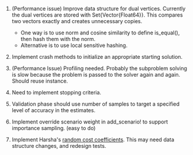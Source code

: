 1. (Performance issue) Improve data structure for dual vertices. 
Currently the dual vertices are stored with Set{Vector{Float64}}. This
compares two vectors exactly and creates unnecessary copies.
    - One way is to use norm and cosine similarity to define is_equal(), then
    hash them with the norm.
    - Alternative is to use local sensitive hashing.

2. Implement crash methods to initialize an appropriate starting solution.

3. (Performance Issue) Profiling needed. Probably the subproblem solving is slow because
the problem is passed to the solver again and again. Should reuse instance.

4. Need to implement stopping criteria.

5. Validation phase should use number of samples to target a specified level of accuracy
in the estimates.

6. Implement override scenario weight in add_scenario! to support importance sampling. (easy to do)

7. Implement Harsha's [random cost coefficients](https://doi.org/10.1287/ijoc.2019.0929). This may need data structure changes, and redesign tests.